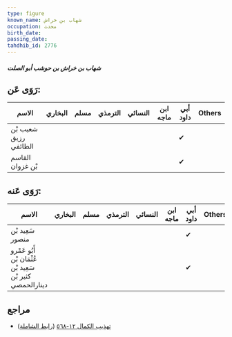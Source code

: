```yaml
---
type: figure
known_name: شهاب بن خراش
occupation: محدث
birth_date:
passing_date:
tahdhib_id: 2776
---
```

##### شهاب بن خراش بن حوشب أبو الصلت

## رَوَى عَن:
| الاسم                 | البخاري | مسلم | الترمذي | النسائي | ابن ماجه | أبي داود | Others |
| --------------------- | ------- | ---- | ------- | ------- | -------- | -------- | ------ |
| شعيب بْن رزيق الطائفي |         |      |         |         |          | ✔        |        |
| القاسم بْن غزوان      |         |      |         |         |          | ✔        |        |
## رَوَى عَنه:
| الاسم                                                     | البخاري | مسلم | الترمذي | النسائي | ابن ماجه | أبي داود | Others |
| --------------------------------------------------------- | ------- | ---- | ------- | ------- | -------- | -------- | ------ |
| سَعِيد بْن منصور                                          |         |      |         |         |          | ✔        |        |
| أَبُو عَمْرو عُثْمَان بْن سَعِيد بْن كثير بْن دينارالحمصي |         |      |         |         |          | ✔        |        |
## مراجع
- [تهذيب الكمال ١٢-٥٦٨](obsidian://open?vault=Tahdhib-al-Kamal&file=Figures/٢٧٧٦-شهاب%20بن%20خراش%20بن%20حوشب%20أبو%20الصلت) ([رابط الشاملة](https://shamela.ws/book/3722/6341))